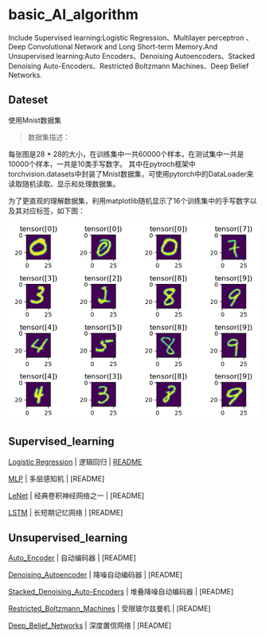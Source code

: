 # basic_AI_algorithm
Include Supervised learning:Logistic Regression、Multilayer perceptron 、 Deep Convolutional Network and Long Short-term Memory.And Unsupervised learning:Auto Encoders、Denoising Autoencoders、Stacked Denoising Auto-Encoders、Restricted Boltzmann Machines、Deep Belief Networks.

## Dateset
使用Mnist数据集
> 数据集描述：

每张图是28 * 28的大小，在训练集中一共60000个样本，在测试集中一共是10000个样本，一共是10类手写数字。
其中在pytroch框架中torchvision.datasets中封装了Mnist数据集，可使用pytorch中的DataLoader来读取随机读取、显示和处理数据集。

为了更直观的理解数据集，利用matplotlib随机显示了16个训练集中的手写数字以及其对应标签，如下图：
<div align=center><img src="https://github.com/Cathy-t/basic_AI_algorithm/blob/master/dataset.png"></div>

## Supervised_learning

 [Logistic Regression](https://github.com/Cathy-t/basic_AI_algorithm/tree/master/Supervised_learnin/Logistic_Regression)  | 逻辑回归 | [README](https://github.com/Cathy-t/basic_AI_algorithm/blob/master/Supervised_learnin/Logistic_Regression/README.md)
 
 [MLP](https://github.com/Cathy-t/basic_AI_algorithm/tree/master/Supervised_learnin/Multilayer%20perceptron)  | 多层感知机 | [README]
 
 [LeNet](https://github.com/Cathy-t/basic_AI_algorithm/tree/master/Supervised_learnin/Deep_CNN)  | 经典卷积神经网络之一 | [README]
 
 [LSTM](https://github.com/Cathy-t/basic_AI_algorithm/tree/master/Supervised_learnin/lstm)  | 长短期记忆网络  | [README]
 
## Unsupervised_learning

 [Auto_Encoder](https://github.com/Cathy-t/basic_AI_algorithm/tree/master/Unsupervised_learnin/Auto_Encoder)  | 自动编码器  | [README]
 
 [Denoising_Autoencoder](https://github.com/Cathy-t/basic_AI_algorithm/tree/master/Unsupervised_learnin/Denoising_Autoencoder)  | 降噪自动编码器  | [README]
 
 [Stacked_Denoising_Auto-Encoders](https://github.com/Cathy-t/basic_AI_algorithm/tree/master/Unsupervised_learnin/Stacked_Denoising_Auto-Encoders)  | 堆叠降噪自动编码器  | [README]
 
 [Restricted_Boltzmann_Machines](https://github.com/Cathy-t/basic_AI_algorithm/tree/master/Unsupervised_learnin/Restricted_Boltzmann_Machines)  | 受限玻尔兹曼机  | [README]
 
 [Deep_Belief_Networks](https://github.com/Cathy-t/basic_AI_algorithm/tree/master/Unsupervised_learnin/Deep_Belief_Networks)  | 深度置信网络  | [README]
